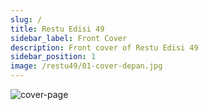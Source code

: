 ```yaml
---
slug: /
title: Restu Edisi 49
sidebar_label: Front Cover
description: Front cover of Restu Edisi 49
sidebar_position: 1
image: /restu49/01-cover-depan.jpg
---
```


![cover-page](/restu49/01-cover-depan.jpg)